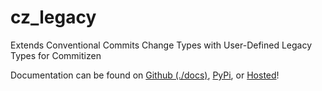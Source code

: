 # cz_legacy

Extends Conventional Commits Change Types with User-Defined Legacy Types for Commitizen

Documentation can be found on [Github (./docs)](./docs), [PyPi](https://pypi.org/project/cz_legacy/), or [Hosted](https://cz_legacy.kyleking.me/)!
